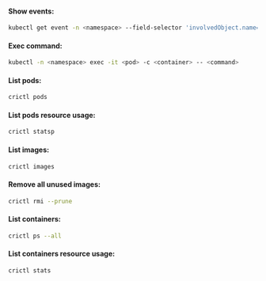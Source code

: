 #### Show events:
```bash
kubectl get event -n <namespace> --field-selector 'involvedObject.name=<object_name>'
```

#### Exec command:
```bash
kubectl -n <namespace> exec -it <pod> -c <container> -- <command>
```

#### List pods:
```bash
crictl pods
```

#### List pods resource usage:
```bash
crictl statsp
```

#### List images:
```bash
crictl images
```

#### Remove all unused images:
```bash
crictl rmi --prune
```

#### List containers:
```bash
crictl ps --all
```

#### List containers resource usage:
```bash
crictl stats
```
